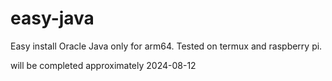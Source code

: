 # easy-java
Easy install Oracle Java only for arm64. Tested on termux and raspberry pi.


will be completed approximately 2024-08-12
